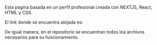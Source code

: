 Esta pagina basada en un perfil profesional creada con NEXTJS, React, HTML y CSS.

El link donde se encuentra alojada es:

De igual manera, en el repositorio se encuentran todos loa archivos necesarios para su funcionamiento.
